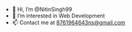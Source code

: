 - 👋 Hi, I’m @NitinSingh99
- 👀 I’m interested in Web Development
- 📫 Contact me at 8761964643ns@gmail.com

<!---
NitinSingh99/NitinSingh99 is a ✨ special ✨ repository because its `README.md` (this file) appears on your GitHub profile.
You can click the Preview link to take a look at your changes.
--->
